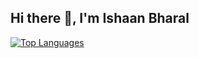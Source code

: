 ## Hi there 👋, I'm Ishaan Bharal

<!--
[![Naguumo's GitHub stats](https://github-readme-stats.vercel.app/api?username=naguumo&show_icons=true&theme=radical)](https://github.com/anuraghazra/github-readme-stats)
-->

[![Top Languages](https://github-readme-stats.vercel.app/api/top-langs/?username=naguumo&layout=compact&theme=radical)](https://github.com/anuraghazra/github-readme-stats)

<!--
**Naguumo/Naguumo** is a ✨ _special_ ✨ repository because its `README.md` (this file) appears on your GitHub profile.

Here are some ideas to get you started:

- 🔭 I’m currently working on ...
- 🌱 I’m currently learning ...
- 👯 I’m looking to collaborate on ...
- 🤔 I’m looking for help with ...
- 💬 Ask me about ...
- 📫 How to reach me: ...
- 😄 Pronouns: ...
- ⚡ Fun fact: ...
-->
